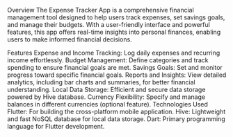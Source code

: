 Overview
The Expense Tracker App is a comprehensive financial management tool designed to help users track expenses, set savings goals, and manage their budgets. With a user-friendly interface and powerful features, this app offers real-time insights into personal finances, enabling users to make informed financial decisions.

Features
Expense and Income Tracking: Log daily expenses and recurring income effortlessly.
Budget Management: Define categories and track spending to ensure financial goals are met.
Savings Goals: Set and monitor progress toward specific financial goals.
Reports and Insights: View detailed analytics, including bar charts and summaries, for better financial understanding.
Local Data Storage: Efficient and secure data storage powered by Hive database.
Currency Flexibility: Specify and manage balances in different currencies (optional feature).
Technologies Used
Flutter: For building the cross-platform mobile application.
Hive: Lightweight and fast NoSQL database for local data storage.
Dart: Primary programming language for Flutter development.

 
 
